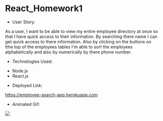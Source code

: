 # React_Homework1

* User Story:

As a user, I want to be able to view my entire employee directory at once so that I have quick access to their information. By searching there name I can get quick access to there information. Also by clicking on the buttons on tthe top of the employees tables I'm able to sort the employees alphabetically and also by numerically by there phone number.

* Technologies Used:

- Node.js
- React.js

* Deployed Link:

https://employee-search-app.herokuapp.com

* Animated Gif:

![](gifOne.gif)